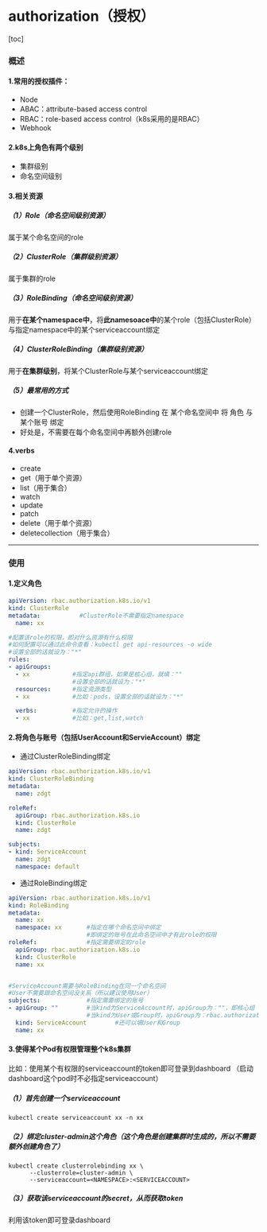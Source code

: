 
# authorization（授权）

[toc]

### 概述

#### 1.常用的授权插件：
* Node
* ABAC：attribute-based access control
* RBAC：role-based access control（k8s采用的是RBAC）
* Webhook

#### 2.k8s上角色有两个级别
* 集群级别
* 命名空间级别

#### 3.相关资源

##### （1）Role（命名空间级别资源）				
属于某个命名空间的role

##### （2）ClusterRole（集群级别资源）		
属于集群的role

##### （3）RoleBinding（命名空间级别资源）
用于**在某个namespace中**，将**此namesoace中**的某个role（包括ClusterRole）与指定namespace中的某个serviceaccount绑定

##### （4）ClusterRoleBinding（集群级别资源）
用于**在集群级别**，将某个ClusterRole与某个serviceaccount绑定

##### （5）最常用的方式
* 创建一个ClusterRole，然后使用RoleBinding 在 某个命名空间中 将 角色 与 某个账号 绑定
* 好处是，不需要在每个命名空间中再额外创建role

#### 4.verbs
* create
* get（用于单个资源）
* list（用于集合）
* watch
* update
* patch
* delete（用于单个资源）
* deletecollection（用于集合）

***

### 使用

#### 1.定义角色
```yaml
apiVersion: rbac.authorization.k8s.io/v1
kind: ClusterRole
metadata:           #ClusterRole不需要指定namespace
  name: xx		

#配置该role的权限，即对什么资源有什么权限
#如何配置可以通过此命令查看：kubectl get api-resources -o wide
#设置全部的话就设为："*"
rules:
- apiGroups:
  - xx            #指定api群组，如果是核心组，就填：""
                  #设置全部的话就设为："*"
  resources:      #指定资源类型
  - xx            #比如：pods，设置全部的话就设为："*"

  verbs:          #指定允许的操作
  - xx            #比如：get,list,watch
```

#### 2.将角色与账号（包括UserAccount和ServieAccount）绑定
* 通过ClusterRoleBinding绑定
```yaml
apiVersion: rbac.authorization.k8s.io/v1
kind: ClusterRoleBinding
metadata:
  name: zdgt

roleRef:
  apiGroup: rbac.authorization.k8s.io
  kind: ClusterRole
  name: zdgt

subjects:
- kind: ServiceAccount
  name: zdgt
  namespace: default
```

* 通过RoleBinding绑定
```yaml
apiVersion: rbac.authorization.k8s.io/v1
kind: RoleBinding
metadata:
  name: xx
  namespace: xx       #指定在哪个命名空间中绑定
                      #即绑定的账号在此命名空间中才有此role的权限
roleRef:              #指定需要绑定的role
  apiGroup: rbac.authorization.k8s.io
  kind: ClusterRole
  name: xx


#ServiceAccount需要与RoleBinding在同一个命名空间
#User不需要跟命名空间没关系（所以建议使用User）
subjects:             #指定需要绑定的账号
- apiGroup: ""        #当kind为ServiceAccount时，apiGroup为：""，即核心组
                      #当kind为User或Group时，apiGroup为：rbac.authorization.k8s.io
  kind: ServiceAccount        #还可以填User和Group
  name: xx
```

#### 3.使得某个Pod有权限管理整个k8s集群

比如：使用某个有权限的serviceaccount的token即可登录到dashboard
      （启动dashboard这个pod时不必指定serviceaccount）

##### （1）首先创建一个serviceaccount
```shell
kubectl create serviceaccount xx -n xx
```

##### （2）绑定cluster-admin这个角色（这个角色是创建集群时生成的，所以不需要额外创建角色了）
```shell
kubectl create clusterrolebinding xx \
	  --clusterrole=cluster-admin \
	  --serviceaccount=<NAMESPACE>:<SERVICEACCOUNT>
```
##### （3）获取该serviceaccount的secret，从而获取token
利用该token即可登录dashboard
